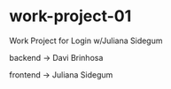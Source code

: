 # work-project-01
Work Project for Login w/Juliana Sidegum

backend -> Davi Brinhosa

frontend -> Juliana Sidegum
